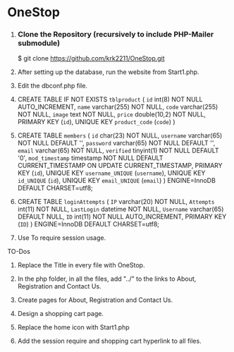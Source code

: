 # OneStop
1. ### Clone the Repository (recursively to include PHP-Mailer submodule)
    $ git clone https://github.com/krk2211/OneStop.git

2. After setting up the database, run the website from Start1.php.

3. Edit the dbconf.php file.

4. CREATE TABLE IF NOT EXISTS `tblproduct` (
  `id` int(8) NOT NULL AUTO_INCREMENT,
  `name` varchar(255) NOT NULL,
  `code` varchar(255) NOT NULL,
  `image` text NOT NULL,
  `price` double(10,2) NOT NULL,
  PRIMARY KEY (`id`),
  UNIQUE KEY `product_code` (`code`)
)

5. CREATE TABLE `members` (
  `id` char(23) NOT NULL,
  `username` varchar(65) NOT NULL DEFAULT '',
  `password` varchar(65) NOT NULL DEFAULT '',
  `email` varchar(65) NOT NULL,
  `verified` tinyint(1) NOT NULL DEFAULT '0',
  `mod_timestamp` timestamp NOT NULL DEFAULT CURRENT_TIMESTAMP ON UPDATE CURRENT_TIMESTAMP,
  PRIMARY KEY (`id`),
  UNIQUE KEY `username_UNIQUE` (`username`),
  UNIQUE KEY `id_UNIQUE` (`id`),
  UNIQUE KEY `email_UNIQUE` (`email`)
) ENGINE=InnoDB DEFAULT CHARSET=utf8;

6. CREATE TABLE `loginAttempts` (
  `IP` varchar(20) NOT NULL,
  `Attempts` int(11) NOT NULL,
  `LastLogin` datetime NOT NULL,
  `Username` varchar(65) DEFAULT NULL,
  `ID` int(11) NOT NULL AUTO_INCREMENT,
  PRIMARY KEY (`ID`)
) ENGINE=InnoDB DEFAULT CHARSET=utf8;

7. Use <?php require "login/loginheader.php"; ?> To require session usage.


TO-Dos

1. Replace the Title in every file with OneStop.

2. In the php folder, in all the files, add "../" to the links to About, Registration and Contact Us.

3. Create pages for About, Registration and Contact Us.

4. Design a shopping cart page.

5. Replace the home icon with Start1.php

6. Add the session require and shopping cart hyperlink to all files.
